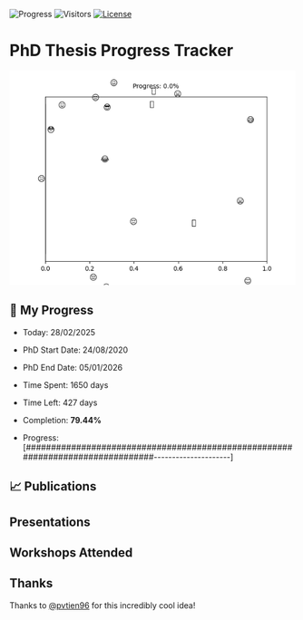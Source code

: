 ![Progress](https://img.shields.io/badge/Progress-79.44%25-69be63?style=flat-square)
![Visitors](https://api.visitorbadge.io/api/combined?path=https%3A%2F%2Fgithub.com%2Fpvtien96%2FPhD_Thesis_Tracker&label=Views&labelColor=%2337d67a&countColor=%23ff8a65&style=flat-square)
[![License](https://img.shields.io/badge/License-Apache_2.0-blue.svg)](https://opensource.org/licenses/Apache-2.0)

# PhD Thesis Progress Tracker

<td style="width: 10%; padding: 10px; border: none;">
      <img src="progress.gif" alt="Progress" style="height: 10%">
</td>

## :calendar: My Progress

- Today: 28/02/2025
- PhD Start Date: 24/08/2020
- PhD End Date: 05/01/2026

- Time Spent: 1650 days
- Time Left: 427 days
- Completion: <b>79.44%</b>
- Progress: [###############################################################################---------------------]

## 📈 Publications

## Presentations

## Workshops Attended

## Thanks

Thanks to [@pvtien96](https://github.com/pvtien96) for this incredibly cool idea!
